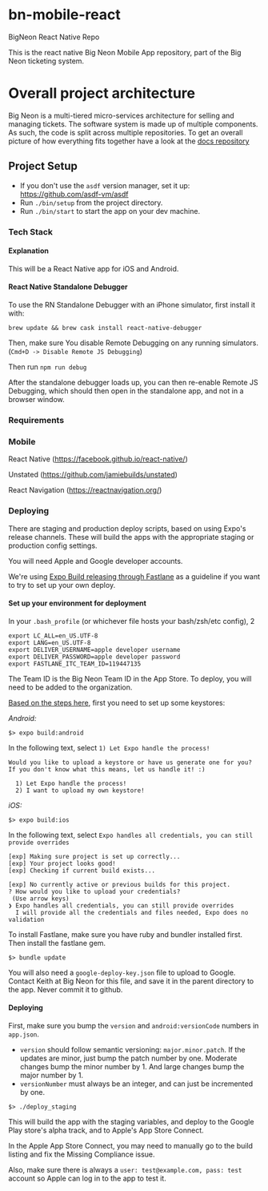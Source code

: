 # bn-mobile-react
BigNeon React Native Repo

This is the react native Big Neon Mobile App repository, part of the Big Neon ticketing system.

# Overall project architecture

Big Neon is a multi-tiered micro-services architecture for selling and managing tickets. The software system is made up
of multiple components. As such, the code is split across multiple repositories. To get an overall picture of how
everything fits together have a look at the [docs repository]( https://github.com/big-neon/docs.git)

## Project Setup

* If you don't use the `asdf` version manager, set it up: https://github.com/asdf-vm/asdf
* Run `./bin/setup` from the project directory.
* Run `./bin/start` to start the app on your dev machine.

### Tech Stack
#### Explanation
This will be a React Native app for iOS and Android.

#### React Native Standalone Debugger
To use the RN Standalone Debugger with an iPhone simulator, first install it with:

```
brew update && brew cask install react-native-debugger
```

Then, make sure You disable Remote Debugging on any running simulators.  (`Cmd+D -> Disable Remote JS Debugging`)

Then run `npm run debug`

After the standalone debugger loads up, you can then re-enable Remote JS Debugging, which should then open in the standalone app, and not in a browser window.

### Requirements

### Mobile
React Native (https://facebook.github.io/react-native/)

Unstated (https://github.com/jamiebuilds/unstated)

React Navigation (https://reactnavigation.org/)

### Deploying

There are staging and production deploy scripts, based on using Expo's release channels. These will build the apps with the appropriate staging or production config settings.

You will need Apple and Google developer accounts.

We're using [Expo Build releasing through Fastlane](https://blog.expo.io/automating-standalone-expo-app-builds-and-deployments-with-fastlane-exp-and-exptool-9b2f5ad0a2cd) as a guideline if you want to try to set up your own deploy.

#### Set up your environment for deployment

In your `.bash_profile` (or whichever file hosts your bash/zsh/etc config),
2
```
export LC_ALL=en_US.UTF-8
export LANG=en_US.UTF-8
export DELIVER_USERNAME=apple developer username
export DELIVER_PASSWORD=apple developer password
export FASTLANE_ITC_TEAM_ID=119447135
```
The Team ID is the Big Neon Team ID in the App Store. To deploy, you will need to be added to the organization.

[Based on the steps here](https://docs.expo.io/versions/latest/guides/building-standalone-apps.html#3-start-the-build), first you need to set up some keystores:

*Android:*

```
$> expo build:android
```

In the following text, select `1) Let Expo handle the process!`
```
Would you like to upload a keystore or have us generate one for you?
If you don't know what this means, let us handle it! :)

  1) Let Expo handle the process!
  2) I want to upload my own keystore!
```

*iOS:*

```
$> expo build:ios
```

In the following text, select `Expo handles all credentials, you can still provide overrides`
```
[exp] Making sure project is set up correctly...
[exp] Your project looks good!
[exp] Checking if current build exists...

[exp] No currently active or previous builds for this project.
? How would you like to upload your credentials?
 (Use arrow keys)
❯ Expo handles all credentials, you can still provide overrides
  I will provide all the credentials and files needed, Expo does no validation
```

To install Fastlane, make sure you have ruby and bundler installed first. Then install the fastlane gem.

```
$> bundle update
```

You will also need a `google-deploy-key.json` file to upload to Google. Contact Keith at Big Neon for this file, and save it in the parent directory to the app. Never commit it to github.

#### Deploying

First, make sure you bump the `version` and `android:versionCode` numbers in `app.json`.

- `version` should follow semantic versioning: `major.minor.patch`. If the updates are minor, just bump the patch number by one. Moderate changes bump the minor number by 1. And large changes bump the major number by 1.
- `versionNumber` must always be an integer, and can just be incremented by one.

```
$> ./deploy_staging
```

This will build the app with the staging variables, and deploy to the Google Play store's alpha track, and to Apple's App Store Connect.

In the Apple App Store Connect, you may need to manually go to the build listing and fix the Missing Compliance issue.

Also, make sure there is always a `user: test@example.com, pass: test` account so Apple can log in to the app to test it.

